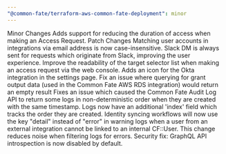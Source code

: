 ```yaml
---
"@common-fate/terraform-aws-common-fate-deployment": minor
---
```


Minor Changes
Adds support for reducing the duration of access when making an Access Request.
Patch Changes
Matching user accounts in integrations via email address is now case-insensitive.
Slack DM is always sent for requests which originate from Slack, improving the user experience.
Improve the readability of the target selector list when making an access request via the web console.
Adds an icon for the Okta integration in the settings page.
Fix an issue where querying for grant output data (used in the Common Fate AWS RDS integration) would return an empty result
Fixes an issue which caused the Common Fate Audit Log API to return some logs in non-deterministic order when they are created with the same timestamp. Logs now have an additional 'index' field which tracks the order they are created.
Identity syncing workflows will now use the key "detail" instead of "error" in warning logs when a user from an external integration cannot be linked to an internal CF::User. This change reduces noise when filtering logs for errors.
Security fix: GraphQL API introspection is now disabled by default.
